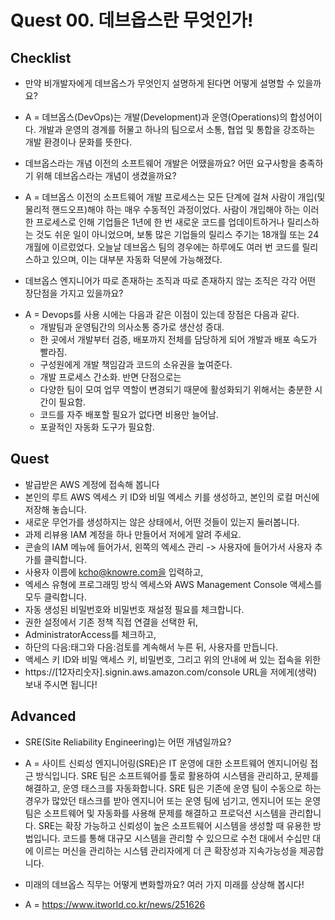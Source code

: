 <h1> Quest 00. 데브옵스란 무엇인가! </h1>

<h2>Checklist</h2>

- 만약 비개발자에게 데브옵스가 무엇인지 설명하게 된다면 어떻게 설명할 수 있을까요?
* A = 데브옵스(DevOps)는 개발(Development)과 운영(Operations)의 합성어이다. 개발과 운영의 경계를 허물고 하나의 팀으로서 소통, 협업 및 통합을 강조하는 개발 환경이나 문화를 뜻한다.

- 데브옵스라는 개념 이전의 소프트웨어 개발은 어땠을까요? 어떤 요구사항을 충족하기 위해 데브옵스라는 개념이 생겼을까요?
* A = 데브옵스 이전의 소프트웨어 개발 프로세스는 모든 단계에 걸쳐 사람이 개입(및 물리적 핸드오프)해야 하는 매우 수동적인 과정이었다. 사람이 개입해야 하는 이러한 프로세스로 인해 기업들은 1년에 한 번 새로운 코드를 업데이트하거나 릴리스하는 것도 쉬운 일이 아니었으며, 보통 많은 기업들의 릴리스 주기는 18개월 또는 24개월에 이르렀었다. 오늘날 데브옵스 팀의 경우에는 하루에도 여러 번 코드를 릴리스하고 있으며, 이는 대부분 자동화 덕분에 가능해졌다.


- 데브옵스 엔지니어가 따로 존재하는 조직과 따로 존재하지 않는 조직은 각각 어떤 장단점을 가지고 있을까요?
* A = Devops를 사용 시에는 다음과 같은 이점이 있는데 장점은 다음과 같다.
    - 개발팀과 운영팀간의 의사소통 증가로 생산성 증대.
    - 한 곳에서 개발부터 검증, 배포까지 전체를 담당하게 되어 개발과 배포 속도가 빨라짐.
    - 구성원에게 개발 책임감과 코드의 소유권을 높여준다.
    - 개발 프로세스 간소화.
반면 단점으로는
    - 다양한 팀이 모여 업무 역할이 변경되기 때문에 활성화되기 위해서는 충분한 시간이 필요함.
    - 코드를 자주 배포할 필요가 없다면 비용만 늘어남.
    - 포괄적인 자동화 도구가 필요함.


<h2>Quest</h2>

- 발급받은 AWS 계정에 접속해 봅니다
- 본인의 루트 AWS 엑세스 키 ID와 비밀 엑세스 키를 생성하고, 본인의 로컬 머신에 저장해 놓습니다.
- 새로운 무언가를 생성하지는 않은 상태에서, 어떤 것들이 있는지 둘러봅니다.
- 과제 리뷰용 IAM 계정을 하나 만들어서 저에게 알려 주세요.
- 콘솔의 IAM 메뉴에 들어가서, 왼쪽의 엑세스 관리 -> 사용자에 들어가서 사용자 추가를 클릭합니다.
- 사용자 이름에 kcho@knowre.com을 입력하고, 
- 엑세스 유형에 프로그래밍 방식 엑세스와 AWS Management Console 액세스를 모두 클릭합니다.
- 자동 생성된 비밀번호와 비밀번호 재설정 필요를 체크합니다.
- 권한 설정에서 기존 정책 직접 연결을 선택한 뒤, 
- AdministratorAccess를 체크하고, 
- 하단의 다음:태그와 다음:검토를 계속해서 누른 뒤, 사용자를 만듭니다.
- 액세스 키 ID와 비밀 액세스 키, 비밀번호, 그리고 위의 안내에 써 있는 접속을 위한 
- https://[12자리숫자].signin.aws.amazon.com/console URL을 저에게(생략) 보내 주시면 됩니다!



<h2>Advanced</h2>

- SRE(Site Reliability Engineering)는 어떤 개념일까요?
* A = 사이트 신뢰성 엔지니어링(SRE)은 IT 운영에 대한 소프트웨어 엔지니어링 접근 방식입니다. SRE 팀은 소프트웨어를 툴로 활용하여 시스템을 관리하고, 문제를 해결하고, 운영 태스크를 자동화합니다.
SRE 팀은 기존에 운영 팀이 수동으로 하는 경우가 많았던 태스크를 받아 엔지니어 또는 운영 팀에 넘기고, 엔지니어 또는 운영 팀은 소프트웨어 및 자동화를 사용해 문제를 해결하고 프로덕션 시스템을 관리합니다. 
SRE는 확장 가능하고 신뢰성이 높은 소프트웨어 시스템을 생성할 때 유용한 방법입니다. 코드를 통해 대규모 시스템을 관리할 수 있으므로 수천 대에서 수십만 대에 이르는 머신을 관리하는 시스템 관리자에게 더 큰 확장성과 지속가능성을 제공합니다. 

- 미래의 데브옵스 직무는 어떻게 변화할까요? 여러 가지 미래를 상상해 봅시다!
* A = https://www.itworld.co.kr/news/251626
